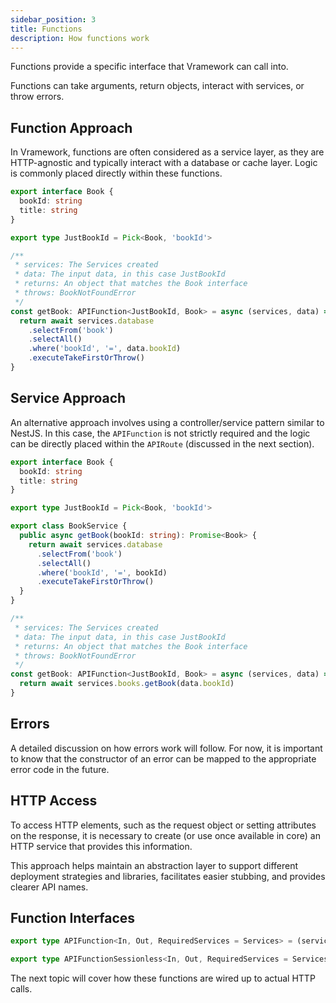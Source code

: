 ```yaml
---
sidebar_position: 3
title: Functions
description: How functions work
---
```


Functions provide a specific interface that Vramework can call into.

Functions can take arguments, return objects, interact with services, or throw errors.

## Function Approach

In Vramework, functions are often considered as a service layer, as they are HTTP-agnostic and typically interact with a database or cache layer. Logic is commonly placed directly within these functions.

```typescript
export interface Book {
  bookId: string
  title: string
}

export type JustBookId = Pick<Book, 'bookId'>

/**
 * services: The Services created
 * data: The input data, in this case JustBookId
 * returns: An object that matches the Book interface
 * throws: BookNotFoundError
 */
const getBook: APIFunction<JustBookId, Book> = async (services, data) => {
  return await services.database
    .selectFrom('book')
    .selectAll()
    .where('bookId', '=', data.bookId)
    .executeTakeFirstOrThrow()
}
```

## Service Approach

An alternative approach involves using a controller/service pattern similar to NestJS. In this case, the `APIFunction` is not strictly required and the logic can be directly placed within the `APIRoute` (discussed in the next section).

```typescript
export interface Book {
  bookId: string
  title: string
}

export type JustBookId = Pick<Book, 'bookId'>

export class BookService {
  public async getBook(bookId: string): Promise<Book> {
    return await services.database
      .selectFrom('book')
      .selectAll()
      .where('bookId', '=', bookId)
      .executeTakeFirstOrThrow()
  }
}

/**
 * services: The Services created
 * data: The input data, in this case JustBookId
 * returns: An object that matches the Book interface
 * throws: BookNotFoundError
 */
const getBook: APIFunction<JustBookId, Book> = async (services, data) => {
  return await services.books.getBook(data.bookId)
}
```

## Errors

A detailed discussion on how errors work will follow. For now, it is important to know that the constructor of an error can be mapped to the appropriate error code in the future.

## HTTP Access

To access HTTP elements, such as the request object or setting attributes on the response, it is necessary to create (or use once available in core) an HTTP service that provides this information.

This approach helps maintain an abstraction layer to support different deployment strategies and libraries, facilitates easier stubbing, and provides clearer API names.

## Function Interfaces

```typescript
export type APIFunction<In, Out, RequiredServices = Services> = (services: RequiredServices, data: In, session: UserSession) => Promise<Out>

export type APIFunctionSessionless<In, Out, RequiredServices = Services> = (services: RequiredServices, data: In, session?: UserSession) => Promise<Out>
```

The next topic will cover how these functions are wired up to actual HTTP calls.
